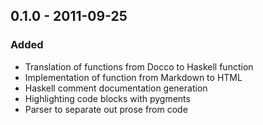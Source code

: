 ## 0.1.0 - 2011-09-25

### Added

* Translation of functions from Docco to Haskell function
* Implementation of function from Markdown to HTML
* Haskell comment documentation generation
* Highlighting code blocks with pygments
* Parser to separate out prose from code
